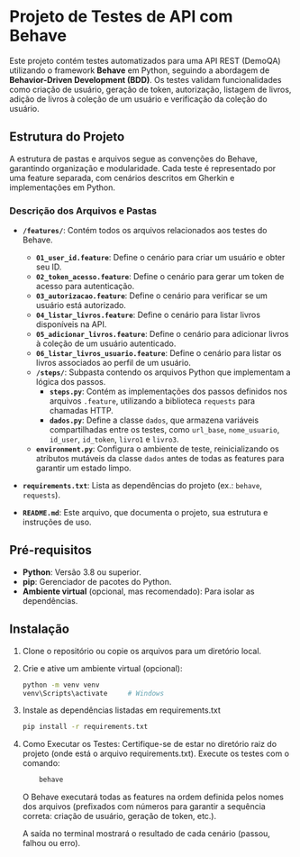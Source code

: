 # Projeto de Testes de API com Behave

Este projeto contém testes automatizados para uma API REST (DemoQA) utilizando o framework **Behave** em Python, seguindo a abordagem de **Behavior-Driven Development (BDD)**. Os testes validam funcionalidades como criação de usuário, geração de token, autorização, listagem de livros, adição de livros à coleção de um usuário e verificação da coleção do usuário.

## Estrutura do Projeto

A estrutura de pastas e arquivos segue as convenções do Behave, garantindo organização e modularidade. Cada teste é representado por uma feature separada, com cenários descritos em Gherkin e implementações em Python.


### Descrição dos Arquivos e Pastas

- **`/features/`**: Contém todos os arquivos relacionados aos testes do Behave.
  - **`01_user_id.feature`**: Define o cenário para criar um usuário e obter seu ID.
  - **`02_token_acesso.feature`**: Define o cenário para gerar um token de acesso para autenticação.
  - **`03_autorizacao.feature`**: Define o cenário para verificar se um usuário está autorizado.
  - **`04_listar_livros.feature`**: Define o cenário para listar livros disponíveis na API.
  - **`05_adicionar_livros.feature`**: Define o cenário para adicionar livros à coleção de um usuário autenticado.
  - **`06_listar_livros_usuario.feature`**: Define o cenário para listar os livros associados ao perfil de um usuário.
  - **`/steps/`**: Subpasta contendo os arquivos Python que implementam a lógica dos passos.
    - **`steps.py`**: Contém as implementações dos passos definidos nos arquivos `.feature`, utilizando a biblioteca `requests` para chamadas HTTP.
    - **`dados.py`**: Define a classe `dados`, que armazena variáveis compartilhadas entre os testes, como `url_base`, `nome_usuario`, `id_user`, `id_token`, `livro1` e `livro3`.
  - **`environment.py`**: Configura o ambiente de teste, reinicializando os atributos mutáveis da classe `dados` antes de todas as features para garantir um estado limpo.

- **`requirements.txt`**: Lista as dependências do projeto (ex.: `behave`, `requests`).

- **`README.md`**: Este arquivo, que documenta o projeto, sua estrutura e instruções de uso.

## Pré-requisitos

- **Python**: Versão 3.8 ou superior.
- **pip**: Gerenciador de pacotes do Python.
- **Ambiente virtual** (opcional, mas recomendado): Para isolar as dependências.

## Instalação

1. Clone o repositório ou copie os arquivos para um diretório local.
2. Crie e ative um ambiente virtual (opcional):
   ```bash
   python -m venv venv
   venv\Scripts\activate     # Windows
3. Instale as dependências listadas em requirements.txt
    ```bash
    pip install -r requirements.txt
4. Como Executar os Testes:
    Certifique-se de estar no diretório raiz do projeto (onde está o arquivo requirements.txt).
    Execute os testes com o comando:
    ```bash
        behave
    ```
    O Behave executará todas as features na ordem definida pelos nomes dos arquivos (prefixados com números para garantir a sequência correta: criação de usuário, geração de token, etc.).

    A saída no terminal mostrará o resultado de cada cenário (passou, falhou ou erro).
